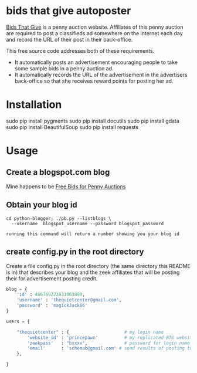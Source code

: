 bids that give autoposter
========================

[Bids That Give](http://www.everybidhelpsakid.com/princepawn) is a
penny auction website. Affiliates of this penny auction are required
to post a classifieds ad somewhere on the internet each day and record
the URL of their post in their back-office.

This free source code addresses both of these requirements.
* It automatically posts an advertisement encouraging people to take
some sample bids in a penny auction ad.
* It automatically records the URL of the advertisement in the advertisers
back-office so that she receives reward points for posting her ad.

# Installation

sudo pip install pygments
sudo pip install docutils
sudo pip install gdata
sudo pip install BeautifulSoup
sudo pip install requests

# Usage

## Create a blogspot.com blog

Mine happens to be [Free Bids for Penny
Auctions](http://freebidsforpennyauction.blogspot.com/)

## Obtain your blog id

    cd python-blogger; ./pb.py --listblogs \
      --username  blogspot_username --password blogspot_password

    running this command will return a number showing you your blog id

## create config.py in the root directory

Create a file config.py in the root directory (the same directory this
README is in) that describes your blog and the zeek affiliates that
will be posting their for advertisement posting credit.

```python
blog = {
    'id' : 486769223931063890,
    'username' : 'thequietcenter@gmail.com',
    'password' : 'magickJack66'
}

users = {

    "thequietcenter" : {                     # my login name
        'website_id' : 'princepawn'          # my replicated BTG websites id
        'zeekpass'   : "bxxxx",              # password for login name
        'email'      : 'schemab@gmail.com' # send results of posting to
    },

}
```
